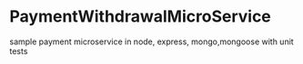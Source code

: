 # PaymentWithdrawalMicroService
sample payment microservice in node, express, mongo,mongoose with unit tests
